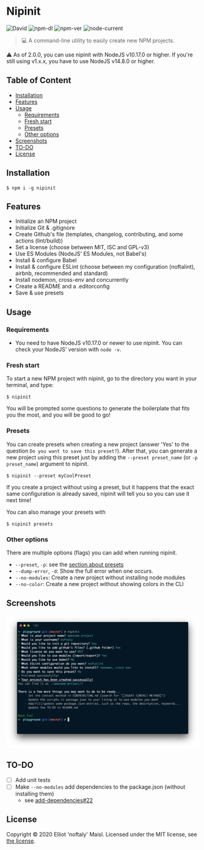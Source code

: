 # Nipinit

![David](https://img.shields.io/david/noftaly/nipinit)
![npm-dl](https://img.shields.io/npm/dm/nipinit)
![npm-ver](https://img.shields.io/npm/v/nipinit)
![node-current](https://img.shields.io/node/v/nipinit)

> 💻 A command-line utility to easily create new NPM projects.

:warning: As of 2.0.0, you can use nipinit with NodeJS v10.17.0 or higher. If you're still using v1.x.x, you have to use NodeJS v14.8.0 or higher.


## Table of Content
- [Installation](#installation)
- [Features](#features)
- [Usage](#usage)
  - [Requirements](#requirements)
  - [Fresh start](#fresh-start)
  - [Presets](#presets)
  - [Other options](#other-options)
- [Screenshots](#screenshots)
- [TO-DO](#to-do)
- [License](#license)


## Installation

```shell
$ npm i -g nipinit
```


## Features

- Initialize an NPM project
- Initialize Git & .gitignore
- Create Github's file (templates, changelog, contributing, and some actions (lint/build))
- Set a license (choose between MIT, ISC and GPL-v3)
- Use ES Modules (NodeJS' ES Modules, not Babel's)
- Install & configure Babel
- Install & configure ESLint (choose between my configuration (noftalint), airbnb, recommended and standard)
- Install nodemon, cross-env and concurrently
- Create a README and a .editorconfig
- Save & use presets


## Usage

### Requirements

- You need to have NodeJS v10.17.0 or newer to use nipinit. You can check your NodeJS' version with `node -v`.

### Fresh start

To start a new NPM project with nipinit, go to the directory you want in your terminal, and type:
```shell
$ nipinit
```
You will be prompted some questions to generate the boilerplate that fits you the most, and you will be good to go!

### Presets

You can create presets when creating a new project (answer 'Yes' to the question `Do you want to save this preset?`).
After that, you can generate a new project using this preset just by adding the `--preset preset_name` (or `-p preset_name`) argument to nipinit.
```shell
$ nipinit --preset myCoolPreset
```

If you create a project without using a preset, but it happens that the exact same configuration is already saved, nipinit will tell you so you can use it next time!

You can also manage your presets with
```shell
$ nipinit presets
```

### Other options

There are multiple options (flags) you can add when running nipinit.
- `--preset`, `-p`: see the [section about presets](#presets)
- `--dump-error`, `-d`: Show the full error when one occurs.
- `--no-modules`: Create a new project without installing node modules
- `--no-color`: Create a new project without showing colors in the CLI


## Screenshots

![Nipinit Screenshot where we can see all the prompts asked and the success messages](./assets/nipinit-screenshot.png)


## TO-DO

- [ ] Add unit tests
- [ ] Make `--no-modules` add dependencies to the package.json (without installing them)
  - see [add-dependencies#22](https://github.com/arfeo/npm-add-dependencies/pull/22)


## License

Copyright © 2020 Elliot 'noftaly' Maisl. Licensed under the MIT license, see [the license](./LICENSE).

